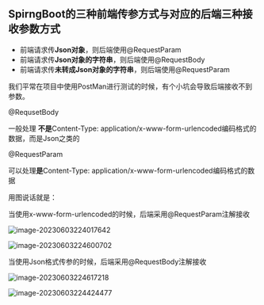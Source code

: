 ##  SpirngBoot的三种前端传参方式与对应的后端三种接收参数方式

- 前端请求传**Json对象**，则后端使用@RequestParam
- 前端请求传**Json对象的字符串**，则后端使用@RequestBody
- 前端请求传**未转成Json对象的字符串**，则后端使用@RequestParam



我们平常在项目中使用PostMan进行测试的时候，有个小坑会导致后端接收不到参数。

@RequsetBody

一般处理 **不是**Content-Type: application/x-www-form-urlencoded编码格式的数据，而是Json之类的

@RequestParam

可以处理**是**Content-Type: application/x-www-form-urlencoded编码格式的数据

用图说话就是：

当使用x-www-form-urlencoded的时候，后端采用@RequestParam注解接收

![image-20230603224017642](https://s2.loli.net/2023/06/03/AUTtLojYp6VS4wu.png)

![image-20230603224600702](https://s2.loli.net/2023/06/03/Ca43RnTEQ85swf2.png)

当使用Json格式传参的时候，后端采用@RequestBody注解接收

![image-20230603224617218](https://s2.loli.net/2023/06/03/QeO71TUBZAzLcDG.png)

![image-20230603224424477](https://s2.loli.net/2023/06/03/ZEJ7qfoIcVybjue.png)